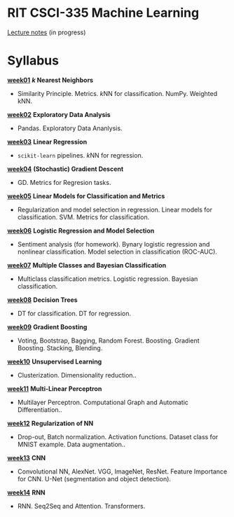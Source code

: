 # RIT CSCI-335 Machine Learning

[Lecture notes](./CSCI335_Lecture_Notes.pdf) (in progress)

# Syllabus

[__week01__](./2025_spring/Week01_KNN/) __*k* Nearest Neighbors__
- Similarity Principle. Metrics. *k*NN for classification. NumPy. Weighted kNN.

[__week02__](./2025_spring/Week02_EDA/) __Exploratory Data Analysis__
- Pandas. Exploratory Data Ananlysis.

[__week03__](./2025_spring/Week03_LinReg/) __Linear Regression__
- `scikit-learn` pipelines. *k*NN for regression.

[__week04__](./2025_spring/Week04_SGD/) __(Stochastic) Gradient Descent__
- GD. Metrics for Regresion tasks.

[__week05__](./2025_spring/Week05_classification/) __Linear Models for Classification and Metrics__
- Regularization and model selection in regression. Linear models for classification. SVM. Metrics for classification.

[__week06__](./2025_spring/Week06_ROC_AUC/) __Logistic Regression and Model Selection__
- Sentiment analysis (for homework). Bynary logistic regression and nonlinear classification. Model selection in classification (ROC-AUC).

[__week07__](./2025_spring/Week07_Bayes_classif/) __Multiple Classes and Bayesian Classification__
- Multiclass classification metrics. Logistic regression. Bayesian classification.

[__week08__](./2025_spring/Week08_DT/) __Decision Trees__
- DT for classification. DT for regression.

[__week09__](./2025_spring/Week09_GBM/) __Gradient Boosting__
- Voting, Bootstrap, Bagging, Random Forest. Boosting. Gradient Boosting. Stacking, Blending.

[__week10__](./2025_spring/Week10_unsupervised/) __Unsupervised Learning__
- Clusterization. Dimensionality reduction..

[__week11__](./2025_spring/Week11_MPL/) __Multi-Linear Perceptron__
- Multilayer Perceptron. Computational Graph and Automatic Differentiation..

[__week12__](./2025_spring/Week12_regularization/) __Regularization of NN__
- Drop-out, Batch normalization. Activation functions. Dataset class for MNIST example. Data augmentation..

[__week13__](./2025_spring/Week13_CNN/) __CNN__
- Convolutional NN, AlexNet. VGG, ImageNet, ResNet. Feature Importance for CNN. U-Net (segmentation and object detection).

[__week14__](./2025_spring/Week14_RNN/) __RNN__
- RNN. Seq2Seq and Attention. Transformers.
